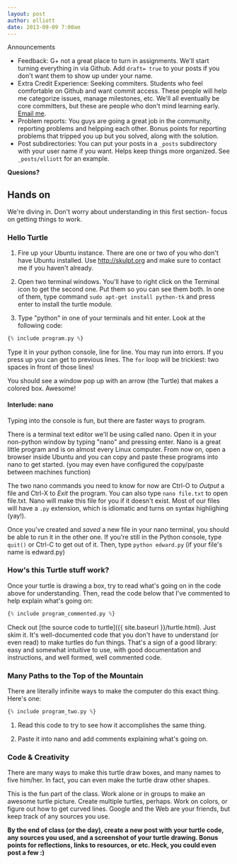 ```yaml
---
layout: post
author: elliott
date: 2013-09-09 7:00am
---
```


Announcements

* Feedback: G+ not a great place to turn in assignments.  We'll start turning everything in via Github.  Add `draft= true` to your posts if you don't want them to show up under your name.
* Extra Credit Experience: Seeking commiters.  Students who feel comfortable on Github and want commit access.  These people will help me categorize issues, manage milestones, etc.  We'll all eventually be core committers, but these are people who don't mind learning early.  [Email me](mailto:eah13@live.unc.edu).
* Problem reports:  You guys are going a great job in the community, reporting problems and helpping each other.  Bonus points for reporting problems that tripped you up but you solved, along with the solution. 
* Post subdirectories: You can put your posts in a `_posts` subdirectory with your user name if you want.  Helps keep things more organized.  See `_posts/elliott` for an example.

**Quesions?**


## Hands on
We're diving in.  Don't worry about understanding in this first section- focus on getting things to work.

### Hello Turtle
1. Fire up your Ubuntu instance.  There are one or two of you who don't have Ubuntu installed.  Use http://skulpt.org and make sure to contact me if you haven't already. 

2. Open two terminal windows.  You'll have to right click on the Terminal icon to get the second one.  Put them so you can see them both.  In one of them, type command `sudo apt-get install python-tk` and press enter to install the turtle module.

3. Type "python" in one of your terminals and hit enter.  Look at the following code:

```python
{% include program.py %}
```

Type it in your python console, line for line.  You may run into errors.  If you press up you can get to previous lines.  The `for` loop will be trickiest: two spaces in front of those lines!

You should see a window pop up with an arrow (the Turtle) that makes a colored box.  Awesome!

#### Interlude: nano
Typing into the console is fun, but there are faster ways to program.

There is a terminal text editor we'll be using called nano.  Open it in your non-python window by typing "nano" and pressing enter.  Nano is a great little program and is on almost every Linux computer.  From now on, open a browser inside Ubuntu and you can copy and paste these programs into nano to get started.  (you may even have configured the copy/paste between machines function) 

The two nano commands you need to know for now are Ctrl-O to *Output* a file and Ctrl-X to *Exit* the program.  You can also type `nano file.txt` to open file.txt.  Nano will make this file for you if it doesn't exist.  Most of our files will have a `.py` extension, which is idiomatic and turns on syntax highlighing (yay!).

Once you've created and *saved* a new file in your nano terminal, you should be able to run it in the other one.  If you're still in the Python console, type `quit()` or Ctrl-C to get out of it.  Then, type `python edward.py` (if your file's name is edward.py)

### How's this Turtle stuff work?

Once your turtle is drawing a box, try to read what's going on in the code above for understanding.  Then, read the code below that I've commented to help explain what's going on:

```python
{% include program_commented.py %}
```

Check out [the source code to turtle]({{ site.baseurl }}/turtle.html).  Just skim it.  It's well-documented code that you don't have to understand (or even read) to make turtles do fun things.  That's a sign of a good library: easy and somewhat intuitive to use, with good documentation and instructions, and well formed, well commented code.  

### Many Paths to the Top of the Mountain
There are literally infinite ways to make the computer do this exact thing.  Here's one:

```python
{% include program_two.py %}
```

1. Read this code to try to see how it accomplishes the same thing.  

2. Paste it into nano and add comments explaining what's going on.


### Code & Creativity
There are many ways to make this turtle draw boxes, and many names to five him/her.  In fact, you can even make the turtle draw other shapes.

This is the fun part of the class.  Work alone or in groups to make an awesome turtle picture.  Create multiple turtles, perhaps.  Work on colors, or figure out how to get curved lines.  Google and the Web are your friends, but keep track of any sources you use.

**By the end of class (or the day), create a new post with your turtle code, any sources you used, and a screenshot of your turtle drawing.  Bonus points for reflections, links to resources, or etc.  Heck, you could even post a few :)**


